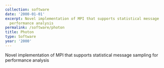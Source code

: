 ```yaml
---
collection: software
date: '2000-01-01'
excerpt: Novel implementation of MPI that supports statistical message sampling for
  performance analysis
permalink: /software/photon
title: Photon
type: Software
year: '2000'
---
```


Novel implementation of MPI that supports statistical message sampling for performance analysis

